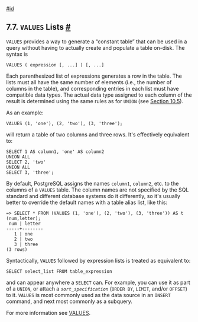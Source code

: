 [#id](#QUERIES-VALUES)

## 7.7. `VALUES` Lists [#](#QUERIES-VALUES)

`VALUES` provides a way to generate a “constant table” that can be used in a query without having to actually create and populate a table on-disk. The syntax is

```
VALUES ( expression [, ...] ) [, ...]
```

Each parenthesized list of expressions generates a row in the table. The lists must all have the same number of elements (i.e., the number of columns in the table), and corresponding entries in each list must have compatible data types. The actual data type assigned to each column of the result is determined using the same rules as for `UNION` (see [Section 10.5](typeconv-union-case)).

As an example:

```
VALUES (1, 'one'), (2, 'two'), (3, 'three');
```

will return a table of two columns and three rows. It's effectively equivalent to:

```
SELECT 1 AS column1, 'one' AS column2
UNION ALL
SELECT 2, 'two'
UNION ALL
SELECT 3, 'three';
```

By default, PostgreSQL assigns the names `column1`, `column2`, etc. to the columns of a `VALUES` table. The column names are not specified by the SQL standard and different database systems do it differently, so it's usually better to override the default names with a table alias list, like this:

```
=> SELECT * FROM (VALUES (1, 'one'), (2, 'two'), (3, 'three')) AS t (num,letter);
 num | letter
-----+--------
   1 | one
   2 | two
   3 | three
(3 rows)
```

Syntactically, `VALUES` followed by expression lists is treated as equivalent to:

```
SELECT select_list FROM table_expression
```

and can appear anywhere a `SELECT` can. For example, you can use it as part of a `UNION`, or attach a _`sort_specification`_ (`ORDER BY`, `LIMIT`, and/or `OFFSET`) to it. `VALUES` is most commonly used as the data source in an `INSERT` command, and next most commonly as a subquery.

For more information see [VALUES](sql-values).
